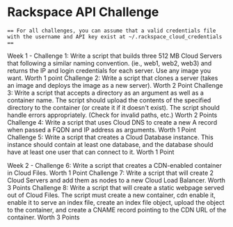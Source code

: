 Rackspace API Challenge
============

    == For all challenges, you can assume that a valid credentials file with the username and API key exist at ~/.rackspace_cloud_credentials ==

Week 1 -
Challenge 1: Write a script that builds three 512 MB Cloud Servers that following a similar naming convention. (ie., web1, web2, web3) and returns the IP and login credentials for each server. Use any image you want. Worth 1 point
Challenge 2: Write a script that clones a server (takes an image and deploys the image as a new server). Worth 2 Point
Challenge 3: Write a script that accepts a directory as an argument as well as a container name. The script should upload the contents of the specified directory to the container (or create it if it doesn't exist). The script should handle errors appropriately. (Check for invalid paths, etc.) Worth 2 Points
Challenge 4: Write a script that uses Cloud DNS to create a new A record when passed a FQDN and IP address as arguments. Worth 1 Point
Challenge 5: Write a script that creates a Cloud Database instance. This instance should contain at least one database, and the database should have at least one user that can connect to it. Worth 1 Point

Week 2 -
Challenge 6: Write a script that creates a CDN-enabled container in Cloud Files. Worth 1 Point
Challenge 7: Write a script that will create 2 Cloud Servers and add them as nodes to a new Cloud Load Balancer. Worth 3 Points
Challenge 8: Write a script that will create a static webpage served out of Cloud Files. The script must create a new container, cdn enable it, enable it to serve an index file, create an index file object, upload the object to the container, and create a CNAME record pointing to the CDN URL of the container. Worth 3 Points
